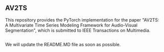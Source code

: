 ## AV2TS
This repository provides the PyTorch implementation for the paper "AV2TS: A Multivariate Time Series Modeling Framework for Audio-Visual Segmentation", which is submitted to IEEE Transactions on Multimedia.

##
We will update the README.MD file as soon as possible.

